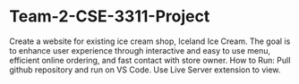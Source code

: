 # Team-2-CSE-3311-Project
Create a website for existing ice cream shop, Iceland Ice Cream. The goal is to enhance user experience through interactive and easy to use menu, efficient online ordering, and fast contact with store owner.
How to Run: Pull github repository and run on VS Code. Use Live Server extension to view.
